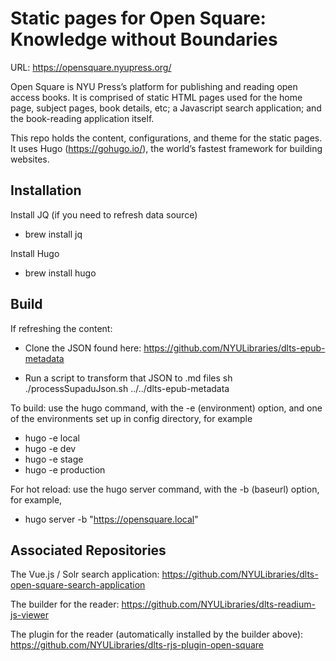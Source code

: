 # Static pages for Open Square: Knowledge without Boundaries

URL: https://opensquare.nyupress.org/

Open Square is NYU Press’s platform for publishing and reading open access books. 
It is comprised of static HTML pages used for the home page, subject pages, book details, etc; a Javascript search application; and the book-reading application itself. 

This repo holds the content, configurations, and theme for the static pages.
It uses Hugo (https://gohugo.io/), the world’s fastest framework for building websites.


## Installation

Install JQ (if you need to refresh data source)
  * brew install jq

Install Hugo
  * brew install hugo


## Build

If refreshing the content:

* Clone the JSON found here:  https://github.com/NYULibraries/dlts-epub-metadata

* Run a script to transform that JSON to .md files
sh ./processSupaduJson.sh ../../dlts-epub-metadata

To build: use the hugo command, with the -e (environment) option, and one of the environments set up in config directory, for example
  * hugo -e local
  * hugo -e dev
  * hugo -e stage
  * hugo -e production

For hot reload: use the hugo server command, with the -b (baseurl) option, for example,
  * hugo server -b "https://opensquare.local"


## Associated Repositories

The Vue.js / Solr search application: https://github.com/NYULibraries/dlts-open-square-search-application

The builder for the reader: https://github.com/NYULibraries/dlts-readium-js-viewer

The plugin for the reader (automatically installed by the builder above): https://github.com/NYULibraries/dlts-rjs-plugin-open-square
  
